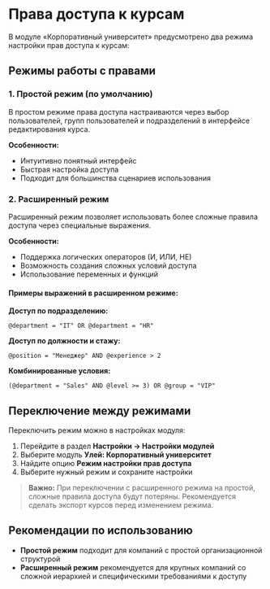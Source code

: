 # Права доступа к курсам

В модуле «Корпоративный университет» предусмотрено два режима настройки прав доступа к курсам:

## Режимы работы с правами

### 1. Простой режим (по умолчанию)
В простом режиме права доступа настраиваются через выбор пользователей, групп пользователей и подразделений в интерфейсе редактирования курса.

**Особенности:**
- Интуитивно понятный интерфейс
- Быстрая настройка доступа
- Подходит для большинства сценариев использования

### 2. Расширенный режим
Расширенный режим позволяет использовать более сложные правила доступа через специальные выражения.

**Особенности:**
- Поддержка логических операторов (И, ИЛИ, НЕ)
- Возможность создания сложных условий доступа
- Использование переменных и функций

#### Примеры выражений в расширенном режиме:

**Доступ по подразделению:**
```
@department = "IT" OR @department = "HR"
```

**Доступ по должности и стажу:**
```
@position = "Менеджер" AND @experience > 2
```

**Комбинированные условия:**
```
(@department = "Sales" AND @level >= 3) OR @group = "VIP"
```

## Переключение между режимами

Переключить режим можно в настройках модуля:
1. Перейдите в раздел **Настройки → Настройки модулей**
2. Выберите модуль **Улей: Корпоративный университет**
3. Найдите опцию **Режим настройки прав доступа**
4. Выберите нужный режим и сохраните настройки

> **Важно:** При переключении с расширенного режима на простой, сложные правила доступа будут потеряны. Рекомендуется сделать экспорт курсов перед изменением режима.

## Рекомендации по использованию

- **Простой режим** подходит для компаний с простой организационной структурой
- **Расширенный режим** рекомендуется для крупных компаний со сложной иерархией и специфическими требованиями к доступу 